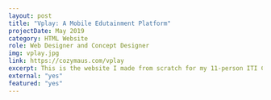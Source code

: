 ```yaml
---
layout: post
title: "Vplay: A Mobile Edutainment Platform"
projectDate: May 2019
category: HTML Website
role: Web Designer and Concept Designer
img: vplay.jpg
link: https://cozymaus.com/vplay
excerpt: This is the website I made from scratch for my 11-person ITI Capstone class start-up project. This website is one page and incorporates CSS animations, embedded content, and modal boxes. The product was an educational augmented reality gaming platform for young children with a physical toy subscription box component. I also helped create flowcharts for the app and some game designs.
external: "yes"
featured: "yes"
---
```

